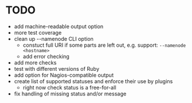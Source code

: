 TODO
====

* add machine-readable output option
* more test coverage
* clean up --namenode CLI option
    * constuct full URI if some parts are left out, e.g. support:
        `--namenode <hostname>`
    * add error checking
* add more checks
* test with different versions of Ruby
* add option for Nagios-compatible output
* create list of supported statuses and enforce their use by plugins
    * right now check status is a free-for-all
* fix handling of missing status and/or message
